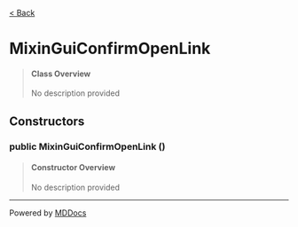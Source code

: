 [< Back](..)
# MixinGuiConfirmOpenLink #
>#### Class Overview ####
>No description provided
## Constructors ##
### public MixinGuiConfirmOpenLink () ###
>#### Constructor Overview ####
>No description provided
>

---
Powered by [MDDocs](https://github.com/VRCube/MDDocs)